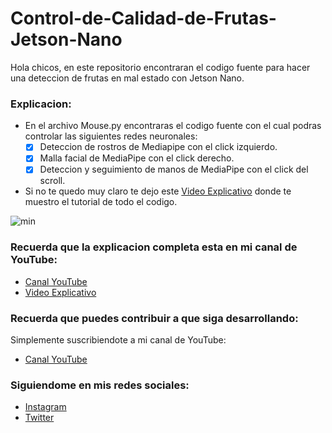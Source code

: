 # Control-de-Calidad-de-Frutas-Jetson-Nano
Hola chicos, en este repositorio encontraran el codigo fuente para hacer una deteccion de frutas en mal estado con Jetson Nano.

### Explicacion:
- En el archivo Mouse.py encontraras el codigo fuente con el cual podras controlar las siguientes redes neuronales:
  - [x] Deteccion de rostros de Mediapipe con el click izquierdo.
  - [x] Malla facial de MediaPipe con el click derecho.
  - [x] Deteccion y seguimiento de manos de MediaPipe con el click del scroll.
- Si no te quedo muy claro te dejo este [Video Explicativo](https://youtu.be/ohQuCbidlNc) donde te muestro el tutorial de todo el codigo.

![min](https://user-images.githubusercontent.com/85022752/164616917-64df6b75-fb4e-4251-85b6-84a945a59c61.jpg)

### Recuerda que la explicacion completa esta en mi canal de YouTube:
- [Canal YouTube](https://www.youtube.com/channel/UCzwHEOCbsZLjfELperJ6VeQ/videos)
- [Video Explicativo](https://youtu.be/Hy3DAxgTSu0)


### Recuerda que puedes contribuir a que siga desarrollando:
Simplemente suscribiendote a mi canal de YouTube:
- [Canal YouTube](https://www.youtube.com/channel/UCzwHEOCbsZLjfELperJ6VeQ/videos)

### Siguiendome en mis redes sociales: 
- [Instagram](https://www.instagram.com/santiagsanchezr/)
- [Twitter](https://twitter.com/SantiagSanchezR)

